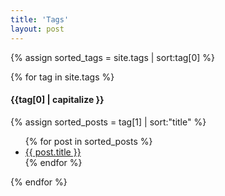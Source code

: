 ```yaml
---
title: 'Tags'
layout: post
---
```


{% assign sorted_tags = site.tags | sort:tag[0] %}

{% for tag in site.tags %}

#### {{tag[0] | capitalize }}

{% assign sorted_posts = tag[1] | sort:"title" %}
<ul>
    {% for post in sorted_posts %}
    <li><a href="{{ post.url }}">{{ post.title }}</a></li>
    {% endfor %}
</ul>
{% endfor %}